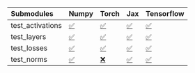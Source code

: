 | Submodules       | Numpy                                                                                                                           | Torch                                                                                                                           | Jax                                                                                                                             | Tensorflow                                                                                                                      |
|:-----------------|:--------------------------------------------------------------------------------------------------------------------------------|:--------------------------------------------------------------------------------------------------------------------------------|:--------------------------------------------------------------------------------------------------------------------------------|:--------------------------------------------------------------------------------------------------------------------------------|
| test_activations | <a href="https://github.com/unifyai/ivy/runs/7819004329?check_suite_focus=true" rel="noopener noreferrer" target="_blank">✅</a> | <a href="https://github.com/unifyai/ivy/runs/7819004415?check_suite_focus=true" rel="noopener noreferrer" target="_blank">✅</a> | <a href="https://github.com/unifyai/ivy/runs/7819004494?check_suite_focus=true" rel="noopener noreferrer" target="_blank">✅</a> | <a href="https://github.com/unifyai/ivy/runs/7819004552?check_suite_focus=true" rel="noopener noreferrer" target="_blank">✅</a> |
| test_layers      | <a href="https://github.com/unifyai/ivy/runs/7819004345?check_suite_focus=true" rel="noopener noreferrer" target="_blank">✅</a> | <a href="https://github.com/unifyai/ivy/runs/7819004432?check_suite_focus=true" rel="noopener noreferrer" target="_blank">✅</a> | <a href="https://github.com/unifyai/ivy/runs/7819004504?check_suite_focus=true" rel="noopener noreferrer" target="_blank">✅</a> | <a href="https://github.com/unifyai/ivy/runs/7819004566?check_suite_focus=true" rel="noopener noreferrer" target="_blank">✅</a> |
| test_losses      | <a href="https://github.com/unifyai/ivy/runs/7819004365?check_suite_focus=true" rel="noopener noreferrer" target="_blank">✅</a> | <a href="https://github.com/unifyai/ivy/runs/7819004456?check_suite_focus=true" rel="noopener noreferrer" target="_blank">✅</a> | <a href="https://github.com/unifyai/ivy/runs/7819004522?check_suite_focus=true" rel="noopener noreferrer" target="_blank">✅</a> | <a href="https://github.com/unifyai/ivy/runs/7819004587?check_suite_focus=true" rel="noopener noreferrer" target="_blank">✅</a> |
| test_norms       | <a href="https://github.com/unifyai/ivy/runs/7819004389?check_suite_focus=true" rel="noopener noreferrer" target="_blank">✅</a> | <a href="https://github.com/unifyai/ivy/runs/7819004480?check_suite_focus=true" rel="noopener noreferrer" target="_blank">❌</a> | <a href="https://github.com/unifyai/ivy/runs/7819004531?check_suite_focus=true" rel="noopener noreferrer" target="_blank">✅</a> | <a href="https://github.com/unifyai/ivy/runs/7819004600?check_suite_focus=true" rel="noopener noreferrer" target="_blank">✅</a> |